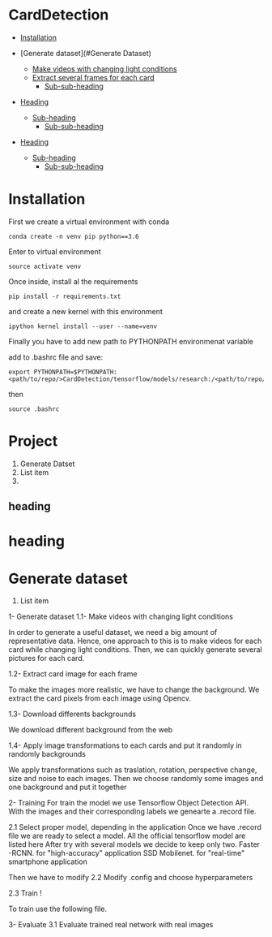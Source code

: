 # CardDetection

- [Installation](#Installation)

- [Generate dataset](#Generate Dataset)
  * [Make videos with changing light conditions](#sub-heading)
  * [Extract several frames for each card](#sub-heading)
    + [Sub-sub-heading](#sub-sub-heading)
- [Heading](#heading-1)
  * [Sub-heading](#sub-heading-1)
    + [Sub-sub-heading](#sub-sub-heading-1)
- [Heading](#heading-2)
  * [Sub-heading](#sub-heading-2)
    + [Sub-sub-heading](#sub-sub-heading-2)

# Installation

First we create a virtual environment with conda 
```
conda create -n venv pip python==3.6
```
Enter to virtual environment
```
source activate venv
```
Once inside, install al the requirements 

```
pip install -r requirements.txt
```
and create a new kernel with this environment

```
ipython kernel install --user --name=venv
```

Finally you have to add new path to PYTHONPATH environmenat variable 

add to .bashrc file and save:

```
export PYTHONPATH=$PYTHONPATH:<path/to/repo/>CardDetection/tensorflow/models/research:/<path/to/repo/>/tensorflow/models/research/slim
```

then

```
source .bashrc
```
# Project

 1. Generate Datset
 2. List item
 3. 

## heading

# heading

# Generate dataset


 1. List item

1- Generate dataset
  1.1- Make videos with changing light conditions

In order to generate a useful dataset, we need a big amount of representative data.  Hence, one approach to this is to make videos for each card while changing light conditions. Then, we can quickly generate several pictures for each card.  

  1.2- Extract card image for each frame
  
To make the images more realistic, we have to change the background. We extract the card pixels from each image using Opencv.

  1.3- Download differents backgrounds
  
We download different background from the web

  1.4- Apply image transformations to each cards and put it randomly in randomly backgrounds

We apply transformations such as traslation, rotation, perspective change, size and noise to each images. Then we choose randomly some images and one background and put it together

2- Training
For train the model we use Tensorflow Object Detection API. 
With the images and their corresponding labels we genearte a .record file.

  2.1 Select proper model, depending in the application 
Once we have .record file we are ready to select a model. 
All the official tensorflow model are listed here
After try with several models we decide to keep only two.
Faster -RCNN. for "high-accuracy" application
SSD Mobilenet. for "real-time" smartphone application

Then we have to modify 
  2.2 Modify .config and choose hyperparameters

  
  2.3 Train  !
  
To train use the following file.
 
3- Evaluate
  3.1 
Evaluate trained real network with real images


